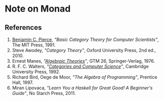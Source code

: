 # Note on Monad

##  References
1. [Benjamin C. Pierce](http://www.cis.upenn.edu/~bcpierce/), _"Basic Category Theory for Computer Scientists"_, The MIT Press, 1991.
1. Steve Awodey, _"Category Theory"_, Oxford University Press, 2nd ed., 2010.
1. Ernest Manes, _"[Algebraic Theories](http://www.springer.com/gp/book/9781461298625)"_, GTM 26, Springer-Verlag, 1976.
1. R. F. C. Walters, _"[Categories and Computer Science](https://www.cambridge.org/core/books/categories-and-computer-science/203EBBEE29BEADB035C9DD80191E67B1)"_, Cambridge University Press, 1992.
1. Richard Bird, Oege de Moor, _"The Algebra of Programming"_, Prentice Hall, 1997.
1. Miran Lipovaca, _"Learn You a Haskell for Great Good! A Beginner's Guide"_, No Starch Press, 2011.
